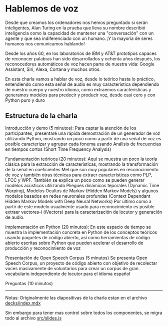 # Hablemos de voz

Desde que creamos los ordenadores nos hemos preguntado si serán inteligentes, Alan Turing en la prueba que lleva su nombre describió inteligencia como la capacidad de mantener una "conversación" con un agente y que sea indiferenciado con un humano. ¡Y la mayoría de seres humanos nos comunicamos hablando!

Desde los años 60, en los laboratorios de IBM y AT&T prototipos capaces de reconocer palabras han sido desarrollados y ochenta años después, los reconocedores automáticos de voz hacen parte de nuestra vida: Google Assistant, Siri, Alexa, Cortana y muchos otros.

En esta charla vamos a hablar de voz, desde lo teórico hasta lo práctico, entendiendo como esta señal de audio es muy característica dependiendo de nuestro cuerpo y nuestro idioma, como extraemos características y generamos modelos para predecir y producir voz, desde casi cero y con Python puro y duro

## Estructura de la charla

Introducción y demo (5 minutos):
Para captar la atención de los participantes, presentaré una rápida demostración de un generador de voz utilizando Python, mostrando un poco como a partir de una señal de voz es posible caracterizar y agrupar cada fonema usando Análisis de frecuencias en tiempos cortos (Short Time Frequency Analysis)

Fundamentación teórioca (20 minutos):
Aquí se muestra un poco la teoría clásica para la extracción de características, mostrando la transformación de la señal en coeficientes Mel que son muy populares en reconocimiento de voz y también otras técnicas para extraer características como PLP, LFCC y WPF.
También se explica un poco como se pueden generar modelos acústicos utilizando Pliegues dinámicos teporales (Dynamic Time Warping), Modelos Ocultos de Markov (Hidden Markov Models) y algunos modelos basados en redes neuronales profundas (Context Dependant Hidden Markov Models with Deep Neural Networks)
Por último como a partir de este modelo usualmente usado para reconocimiento es posible extraer vectores-i (iVectors) para la caracterización de locutor y generación de audio.

Implementación en Python (20 minutos):
En este espacio de tiempo se muestra la implementación concreta en Python de los conceptos teóricos usando paquetes de código abierto, así como herramientas de código abierto escritas sobre Python que pueden acelerar el desarrollo de producción y reconocimiento de voz

Presentación de Open Speech Corpus (5 minutos)
Se presenta Open Speech Corpus, un proyecto de código abierto con objetivo de recolectar voces masivamente de voluntarios para crear un corpus de gran vocabulario independiente de locutor para el idioma español

Preguntas (10 minutos)


---

Notas: Originalmente las diapositivas de la charla estan en el archivo [decks/index.mdx](decks/index.mdx)

Sin embargo para tener mas control sobre todos los componentes, se migra todo al archivo [src/slides.js](src/slides.js)
